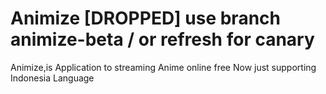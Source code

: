 # Animize [DROPPED] use branch animize-beta / or refresh for canary
Animize,is Application to streaming Anime online free
Now just supporting Indonesia Language
